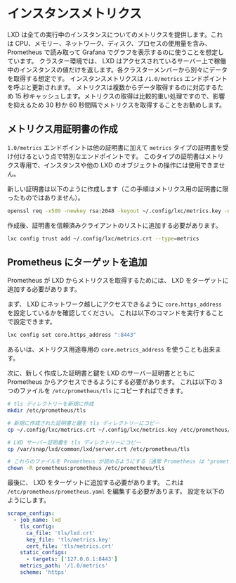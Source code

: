 # インスタンスメトリクス
LXD は全ての実行中のインスタンスについてのメトリクスを提供します。これは CPU、メモリー、ネットワーク、ディスク、プロセスの使用量を含み、Prometheus で読み取って Grafana でグラフを表示するのに使うことを想定しています。
クラスター環境では、 LXD はアクセスされているサーバー上で稼働中のインスタンスの値だけを返します。各クラスターメンバーから別々にデータを取得する想定です。
インスタンスメトリクスは `/1.0/metrics` エンドポイントを呼ぶと更新されます。
メトリクスは複数からデータ取得するのに対応するため 15 秒キャッシュします。メトリクスの取得は比較的重い処理ですので、影響を抑えるため 30 秒か 60 秒間隔でメトリクスを取得することをお勧めします。

## メトリクス用証明書の作成
`1.0/metrics` エンドポイントは他の証明書に加えて `metrics` タイプの証明書を受け付けるという点で特別なエンドポイントです。
このタイプの証明書はメトリクス専用で、インスタンスや他の LXD のオブジェクトの操作には使用できません。

新しい証明書は以下のように作成します（この手順はメトリクス用の証明書に限ったものではありません）。

```bash
openssl req -x509 -newkey rsa:2048 -keyout ~/.config/lxc/metrics.key -nodes -out ~/.config/lxc/metrics.crt -subj "/CN=lxd.local"
```

作成後、証明書を信頼済みクライアントのリストに追加する必要があります。

```bash
lxc config trust add ~/.config/lxc/metrics.crt --type=metrics
```

## Prometheus にターゲットを追加
Prometheus が LXD からメトリクスを取得するためには、 LXD をターゲットに追加する必要があります。

まず、 LXD にネットワーク越しにアクセスできるように `core.https_address` を設定しているかを確認してください。
これは以下のコマンドを実行することで設定できます。

```bash
lxc config set core.https_address ":8443"
```

あるいは、メトリクス用途専用の `core.metrics_address` を使うことも出来ます。

次に、新しく作成した証明書と鍵を LXD のサーバー証明書とともに Prometheus からアクセスできるようにする必要があります。
これは以下の 3 つのファイルを `/etc/prometheus/tls` にコピーすればできます。

```bash
# tls ディレクトリーを新規に作成
mkdir /etc/prometheus/tls

# 新規に作成された証明書と鍵を tls ディレクトリーにコピー
cp ~/.config/lxc/metrics.crt ~/.config/lxc/metrics.key /etc/prometheus/tls

# LXD サーバー証明書を tls ディレクトリーにコピー
cp /var/snap/lxd/common/lxd/server.crt /etc/prometheus/tls

# これらのファイルを Prometheus が読めるようにする（通常 Prometheus は "prometheus" ユーザーで稼働しています）
chown -R prometheus:prometheus /etc/prometheus/tls
```


最後に、 LXD をターゲットに追加する必要があります。
これは `/etc/prometheus/prometheus.yaml` を編集する必要があります。
設定を以下のようにします。

```yaml
scrape_configs:
  - job_name: lxd
    tls_config:
      ca_file: 'tls/lxd.crt'
      key_file: 'tls/metrics.key'
      cert_file: 'tls/metrics.crt'
    static_configs:
      - targets: ['127.0.0.1:8443']
    metrics_path: '/1.0/metrics'
    scheme: 'https'
```
